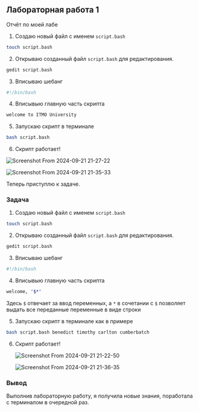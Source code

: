 ## Лабораторная работа 1

Отчёт по моей лабе

1. Создаю новый файл с именем `script.bash`

```bash
touch script.bash
```

2. Открываю созданный файл `script.bash` для редактирования.

```bash  
gedit script.bash
```

3. Вписываю шебанг

```bash
#!/bin/bash
```

4. Вписывыю главную часть скрипта

```bash
welcome to ITMO University
```
  
5. Запускаю скрипт в терминале
```bash
bash script.bash
```

6. Скрипт работает!

 ![Screenshot From 2024-09-21 21-27-22](https://github.com/user-attachments/assets/589bd042-182c-4cee-b3df-ce3390fe9631)

  ![Screenshot From 2024-09-21 21-35-33](https://github.com/user-attachments/assets/73f4e526-89d7-413b-82a9-e84de445fa75)

Теперь приступлю к задаче.

### Задача

1. Создаю новый файл с именем `script.bash`

```bash
touch script.bash
```

2. Открываю созданный файл `script.bash` для редактирования.

```bash  
gedit script.bash
```

3. Вписываю шебанг

```bash
#!/bin/bash
```

4. Вписывыю главную часть скрипта

```bash
welcome, "$*"
```
  Здесь `$` отвечает за ввод переменных, а `*` в сочетании с `$` позволяет выдать все переданные переменные в виде строки
  
5. Запускаю скрипт в терминале как в примере
```bash
bash script.bash benedict timothy carlton cumberbatch
```

6. Скрипт работает!
   

   ![Screenshot From 2024-09-21 21-22-50](https://github.com/user-attachments/assets/8e689824-483d-4fd3-8a2a-49aa8de1f433)
   
   ![Screenshot From 2024-09-21 21-36-35](https://github.com/user-attachments/assets/c9731e8a-8550-424b-a651-f0f6eb0a3b57)


### Вывод

Выполнив лабораторную работу, я получила новые знания, поработала с терминалом в очередной раз.
